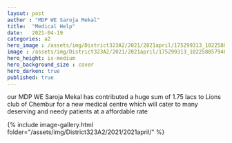 ```yaml
---
layout: post
author : "MDP WE Saroja Mekal"
title:  "Medical Help"
date:   2021-04-19
categories: a2
hero_image : /assets/img/District323A2/2021/2021april/175299313_10225805794602433_5078202259812005053_n.jpg
image : /assets/img/District323A2/2021/2021april/175299313_10225805794602433_5078202259812005053_n.jpg
hero_height: is-medium
hero_background_size : cover
hero_darken: true
published: true
---
```


our MDP WE Saroja Mekal has contributed a huge sum of 1.75 lacs to Lions club of Chembur for a new medical centre which will cater to many deserving and needy patients at a affordable rate


{% include image-gallery.html folder="/assets/img/District323A2/2021/2021april/" %}